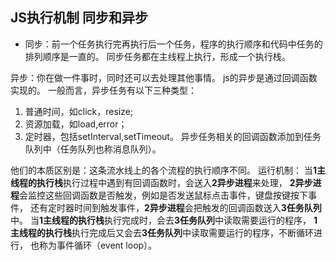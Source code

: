 ## JS执行机制 同步和异步
- 同步：前一个任务执行完再执行后一个任务，程序的执行顺序和代码中任务的排列顺序是一直的。
同步任务都在主线程上执行，形成一个执行栈。

异步：你在做一件事时，同时还可以去处理其他事情。
js的异步是通过回调函数实现的。
一般而言，异步任务有以下三种类型：
1. 普通时间，如click，resize;
2. 资源加载，如load,error；
3. 定时器，包括setInterval,setTimeout。
异步任务相关的回调函数添加到任务队列中（任务队列也称消息队列）。

他们的本质区别是：这条流水线上的各个流程的执行顺序不同。
运行机制：
当**1主线程的执行栈**执行过程中遇到有回调函数时，会送入**2异步进程**来处理，
**2异步进程**会监控这些回调函数是否触发，例如是否发送鼠标点击事件，键盘按键按下事件，
还有定时器时间到触发事件，**2异步进程**会把触发的回调函数送入**3任务队列**中。
当**1主线程的执行栈**执行完成时，会去**3任务队列**中读取需要运行的程序，
**1主线程的执行栈**执行完成后又会去**3任务队列**中读取需要运行的程序，不断循环进行，
也称为事件循环（event loop）。
